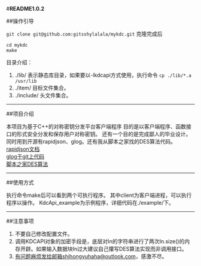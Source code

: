 #**README1.0.2**

##操作引导

`git clone git@github.com:gitsshylalala/mykdc.git`
克隆完成后
```
cd mykdc
make
```
目录介绍：
1. ./lib/  表示静态库目录，如果要以-lkdcapi方式使用，执行命令
    `cp ./lib/*.a /usr/lib`
2. ./item/ 目标文件集合。
3. ./include/ 头文件集合。

---

##项目介绍

本项目为基于C++的对称密钥分发平台客户端程序
目的是以客户端程序、函数接口的形式安全分发和保存用户对称密钥。
还有一个目的是完成鄙人的毕业设计。
同时用到开源有rapidjson、glog。还有我从脚本之家找的DES算法代码。 </br>
[rapidjson文档](http://rapidjson.org/zh-cn/) </br>
[glog于git上代码](https://github.com/google/glog) </br>
[脚本之家DES算法](https://www.jb51.net/article/98430.htm) </br>

---

##使用方式

执行命令make后可以看到两个可执行程序。
其中client为客户端进程，可以执行程序以操作。
KdcApi_example为示例程序，详细代码在./example/下。

---

##注意事项

1. 不要自己修改配置文件。
2. 调用KDCAPI对象的加密手段是，底层对In的字符串进行了两次In.size()的内存开辟。如果输入数据块In过大建议自己攥写DES算法实现而非调用接口。
3. 有问题麻烦发给邮箱shihongyuhaha@outlook.com，感激不尽。

